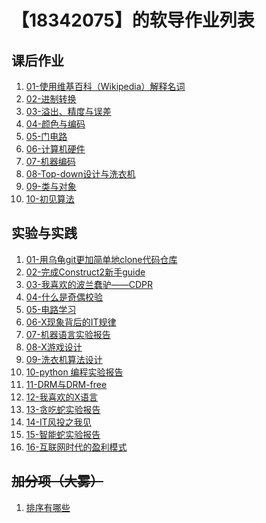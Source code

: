 # 【18342075】的软导作业列表

## 课后作业

1. <a href="hw/hw01">01-使用维基百科（Wikipedia）解释名词</a>
2. <a href="hw/hw02">02-进制转换</a>
3. <a href="hw/hw03">03-溢出、精度与误差</a>
4. <a href="hw/hw04">04-颜色与编码</a>
5. <a href="hw/hw05">05-门电路</a>
6. <a href="hw/hw06">06-计算机硬件</a>
7. <a href="hw/hw07">07-机器编码</a>
8. <a href="hw/hw08">08-Top-down设计与洗衣机</a>
9. <a href="hw/hw09">09-类与对象</a>
10. <a href="hw/hw10">10-初见算法</a>
## 实验与实践

1. <a href="lab/lab01" >01-用乌龟git更加简单地clone代码仓库</a>
2. <a href="lab/lab02">02-完成Construct2新手guide</a>
3. <a href="lab/lab03">03-我喜欢的波兰蠢驴——CDPR</a>
4. <a href="lab/lab04">04-什么是奇偶校验</a>
5. [05-电路学习](lab05)
6. [06-X现象背后的IT规律](lab06)
7. <a href="lab/lab07">07-机器语言实验报告</a>
8. <a href="lab/lab08">08-X游戏设计</a>
9. <a href="lab/lab09">09-洗衣机算法设计</a>
10. <a href="lab/lab10">10-python 编程实验报告</a>
11. <a href="lab/lab11">11-DRM与DRM-free</a>
12. [12-我喜欢的X语言](lab12)
13. <a href="lab/lab13">13-贪吃蛇实验报告</a>
14. <a href="lab/lab14">14-IT风投之我见</a>
15. <a href="lab/lab15">15-智能蛇实验报告</a>
16. [16-互联网时代的盈利模式](lab16)

## <del>加分项（大雾）</del>

1. <a href="add/add01">排序有哪些</a>

<!--## Markdown 语法演示

![](images/exclamation.png) 语法 [demo 文档](demo)， [source](https://github.com/sysu-swi/homework/blob/gh-pages/demo.md)-->



